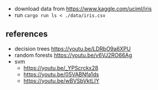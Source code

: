 - download data from https://www.kaggle.com/uciml/iris
- run `cargo run ls < ./data/iris.csv` 

## references 

- decision trees https://youtu.be/LDRbO9a6XPU
- random forests https://youtu.be/v6VJ2RO66Ag
- svm 
   - https://youtu.be/_YPScrckx28
   - https://youtu.be/05VABNfa1ds
   - https://youtu.be/wBVSbVktLIY

